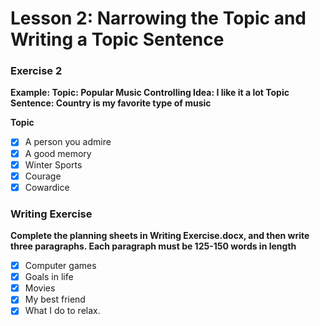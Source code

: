 # Lesson 2: Narrowing the Topic and Writing a Topic Sentence

### Exercise 2
**Example:
Topic: Popular Music
Controlling Idea: I like it a lot
Topic Sentence: Country is my favorite type of music**

**Topic**

- [x] A person you admire
- [x] A good memory
- [x] Winter Sports
- [x] Courage
- [x] Cowardice

### Writing Exercise
**Complete the planning sheets  in Writing Exercise.docx, and then write three paragraphs. Each paragraph must be 125-150 words in length**

- [x] Computer games
- [x] Goals in life
- [x] Movies
- [x] My best friend
- [x] What I do to relax.
